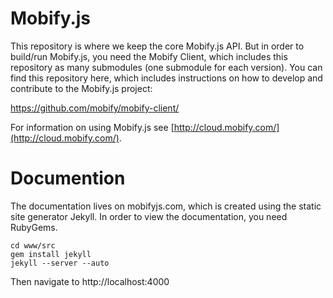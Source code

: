 Mobify.js
=========

This repository is where we keep the core Mobify.js API. But in order to build/run Mobify.js, 
you need the Mobify Client, which includes this repository as many submodules (one submodule for 
each version). You can find this repository here, which includes instructions on how to develop 
and contribute to the Mobify.js project:

https://github.com/mobify/mobify-client/

For information on using Mobify.js see [http://cloud.mobify.com/](http://cloud.mobify.com/).

Documention
===========

The documentation lives on mobifyjs.com, which is created using the static site generator Jekyll.
In order to view the documentation, you need RubyGems.

    cd www/src
    gem install jekyll
    jekyll --server --auto
    
Then navigate to http://localhost:4000